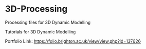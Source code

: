# 3D-Processing
Processing files for 3D Dynamic Modelling

Tutorials for 3D Dynamic Modelling

Portfolio Link: https://folio.brighton.ac.uk/view/view.php?id=137626
